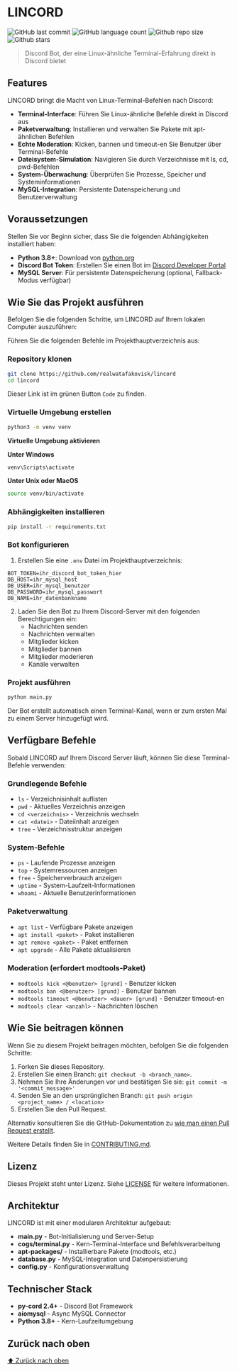 # LINCORD

<!-- Shields Example, there are N different shields in https://shields.io/ -->
![GitHub last commit](https://img.shields.io/github/last-commit/realwatafakovisk/lincord)
![GitHub language count](https://img.shields.io/github/languages/count/realwatafakovisk/lincord)
![Github repo size](https://img.shields.io/github/repo-size/realwatafakovisk/lincord)
![Github stars](https://img.shields.io/github/stars/realwatafakovisk/lincord?style=social)

> Discord Bot, der eine Linux-ähnliche Terminal-Erfahrung direkt in Discord bietet

## Features

LINCORD bringt die Macht von Linux-Terminal-Befehlen nach Discord:

- **Terminal-Interface**: Führen Sie Linux-ähnliche Befehle direkt in Discord aus
- **Paketverwaltung**: Installieren und verwalten Sie Pakete mit apt-ähnlichen Befehlen
- **Echte Moderation**: Kicken, bannen und timeout-en Sie Benutzer über Terminal-Befehle
- **Dateisystem-Simulation**: Navigieren Sie durch Verzeichnisse mit ls, cd, pwd-Befehlen
- **System-Überwachung**: Überprüfen Sie Prozesse, Speicher und Systeminformationen
- **MySQL-Integration**: Persistente Datenspeicherung und Benutzerverwaltung

## Voraussetzungen

Stellen Sie vor Beginn sicher, dass Sie die folgenden Abhängigkeiten installiert haben:

- **Python 3.8+**: Download von [python.org](https://www.python.org/downloads/)
- **Discord Bot Token**: Erstellen Sie einen Bot im [Discord Developer Portal](https://discord.com/developers/applications)
- **MySQL Server**: Für persistente Datenspeicherung (optional, Fallback-Modus verfügbar)

## Wie Sie das Projekt ausführen

Befolgen Sie die folgenden Schritte, um LINCORD auf Ihrem lokalen Computer auszuführen:

Führen Sie die folgenden Befehle im Projekthauptverzeichnis aus:

### Repository klonen

```bash
git clone https://github.com/realwatafakovisk/lincord
cd lincord
```

Dieser Link ist im grünen Button `Code` zu finden.

### Virtuelle Umgebung erstellen

```bash
python3 -m venv venv
```

**Virtuelle Umgebung aktivieren**

**Unter Windows**

```bash
venv\Scripts\activate
```

**Unter Unix oder MacOS**

```bash
source venv/bin/activate
```

### Abhängigkeiten installieren

```bash
pip install -r requirements.txt
```

### Bot konfigurieren

1. Erstellen Sie eine `.env` Datei im Projekthauptverzeichnis:

```env
BOT_TOKEN=ihr_discord_bot_token_hier
DB_HOST=ihr_mysql_host
DB_USER=ihr_mysql_benutzer
DB_PASSWORD=ihr_mysql_passwort
DB_NAME=ihr_datenbankname
```

2. Laden Sie den Bot zu Ihrem Discord-Server mit den folgenden Berechtigungen ein:
   - Nachrichten senden
   - Nachrichten verwalten
   - Mitglieder kicken
   - Mitglieder bannen
   - Mitglieder moderieren
   - Kanäle verwalten

### Projekt ausführen

```bash
python main.py
```

Der Bot erstellt automatisch einen Terminal-Kanal, wenn er zum ersten Mal zu einem Server hinzugefügt wird.

## Verfügbare Befehle

Sobald LINCORD auf Ihrem Discord Server läuft, können Sie diese Terminal-Befehle verwenden:

### Grundlegende Befehle
- `ls` - Verzeichnisinhalt auflisten
- `pwd` - Aktuelles Verzeichnis anzeigen
- `cd <verzeichnis>` - Verzeichnis wechseln
- `cat <datei>` - Dateiinhalt anzeigen
- `tree` - Verzeichnisstruktur anzeigen

### System-Befehle
- `ps` - Laufende Prozesse anzeigen
- `top` - Systemressourcen anzeigen
- `free` - Speicherverbrauch anzeigen
- `uptime` - System-Laufzeit-Informationen
- `whoami` - Aktuelle Benutzerinformationen

### Paketverwaltung
- `apt list` - Verfügbare Pakete anzeigen
- `apt install <paket>` - Paket installieren
- `apt remove <paket>` - Paket entfernen
- `apt upgrade` - Alle Pakete aktualisieren

### Moderation (erfordert modtools-Paket)
- `modtools kick <@benutzer> [grund]` - Benutzer kicken
- `modtools ban <@benutzer> [grund]` - Benutzer bannen
- `modtools timeout <@benutzer> <dauer> [grund]` - Benutzer timeout-en
- `modtools clear <anzahl>` - Nachrichten löschen

## Wie Sie beitragen können

Wenn Sie zu diesem Projekt beitragen möchten, befolgen Sie die folgenden Schritte:

1. Forken Sie dieses Repository.
2. Erstellen Sie einen Branch: `git checkout -b <branch_name>`.
3. Nehmen Sie Ihre Änderungen vor und bestätigen Sie sie: `git commit -m '<commit_message>'`
4. Senden Sie an den ursprünglichen Branch: `git push origin <project_name> / <location>`
5. Erstellen Sie den Pull Request.

Alternativ konsultieren Sie die GitHub-Dokumentation zu [wie man einen Pull Request erstellt](https://help.github.com/en/github/collaborating-with-issues-and-pull-requests/creating-a-pull-request).

Weitere Details finden Sie in [CONTRIBUTING.md](CONTRIBUTING.md).

## Lizenz

Dieses Projekt steht unter Lizenz. Siehe [LICENSE](LICENSE) für weitere Informationen.

## Architektur

LINCORD ist mit einer modularen Architektur aufgebaut:

- **main.py** - Bot-Initialisierung und Server-Setup
- **cogs/terminal.py** - Kern-Terminal-Interface und Befehlsverarbeitung
- **apt-packages/** - Installierbare Pakete (modtools, etc.)
- **database.py** - MySQL-Integration und Datenpersistierung
- **config.py** - Konfigurationsverwaltung

## Technischer Stack

- **py-cord 2.4+** - Discord Bot Framework
- **aiomysql** - Async MySQL Connector
- **Python 3.8+** - Kern-Laufzeitumgebung

## Zurück nach oben

[⬆ Zurück nach oben](#lincord)